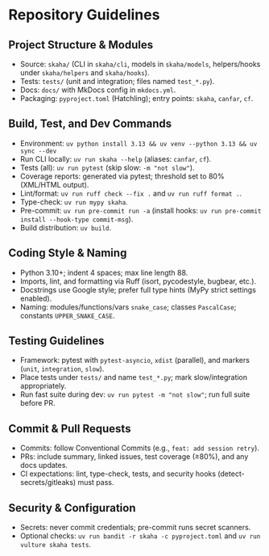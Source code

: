 # Repository Guidelines

## Project Structure & Modules
- Source: `skaha/` (CLI in `skaha/cli`, models in `skaha/models`, helpers/hooks under `skaha/helpers` and `skaha/hooks`).
- Tests: `tests/` (unit and integration; files named `test_*.py`).
- Docs: `docs/` with MkDocs config in `mkdocs.yml`.
- Packaging: `pyproject.toml` (Hatchling); entry points: `skaha`, `canfar`, `cf`.

## Build, Test, and Dev Commands
- Environment: `uv python install 3.13 && uv venv --python 3.13 && uv sync --dev`
- Run CLI locally: `uv run skaha --help` (aliases: `canfar`, `cf`).
- Tests (all): `uv run pytest` (skip slow: `-m "not slow"`).
- Coverage reports: generated via pytest; threshold set to 80% (XML/HTML output).
- Lint/format: `uv run ruff check --fix .` and `uv run ruff format .`.
- Type-check: `uv run mypy skaha`.
- Pre-commit: `uv run pre-commit run -a` (install hooks: `uv run pre-commit install --hook-type commit-msg`).
- Build distribution: `uv build`.

## Coding Style & Naming
- Python 3.10+; indent 4 spaces; max line length 88.
- Imports, lint, and formatting via Ruff (isort, pycodestyle, bugbear, etc.).
- Docstrings use Google style; prefer full type hints (MyPy strict settings enabled).
- Naming: modules/functions/vars `snake_case`; classes `PascalCase`; constants `UPPER_SNAKE_CASE`.

## Testing Guidelines
- Framework: pytest with `pytest-asyncio`, `xdist` (parallel), and markers (`unit`, `integration`, `slow`).
- Place tests under `tests/` and name `test_*.py`; mark slow/integration appropriately.
- Run fast suite during dev: `uv run pytest -m "not slow"`; run full suite before PR.

## Commit & Pull Requests
- Commits: follow Conventional Commits (e.g., `feat: add session retry`).
- PRs: include summary, linked issues, test coverage (≥80%), and any docs updates.
- CI expectations: lint, type-check, tests, and security hooks (detect-secrets/gitleaks) must pass.

## Security & Configuration
- Secrets: never commit credentials; pre-commit runs secret scanners.
- Optional checks: `uv run bandit -r skaha -c pyproject.toml` and `uv run vulture skaha tests`.
